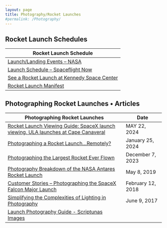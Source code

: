 ```yaml
---
layout: page
title: Photography/Rocket Launches
#permalink: /Photography/
---
```


## Rocket Launch Schedules

| Rocket Launch Schedule |
|---|
| [Launch/Landing Events – NASA](https://www.nasa.gov/events/) |
| [Launch Schedule – Spaceflight Now](https://spaceflightnow.com/launch-schedule/)
| [See a Rocket Launch at Kennedy Space Center](https://www.kennedyspacecenter.com/launches-and-events/events-calendar/see-a-rocket-launch) |
| [Rocket Launch Manifest](https://nextspaceflight.com/launches/) 

## Photographing Rocket Launches • Articles 

| Photographing Rocket Launches | Date |
|---|---|
| [Rocket Launch Viewing Guide: SpaceX launch viewing, ULA launches at Cape Canaveral](https://www.launchphotography.com/Launch_Viewing_Guide.html ) | MAY 22, 2024 |
| [Photographing a Rocket Launch…Remotely?](https://www.lensrentals.com/blog/2024/01/photographing-a-rocket-launch-remotely/ ) | January 25, 2024 
| [Photographing the Largest Rocket Ever Flown](https://www.lensrentals.com/blog/2023/12/photographing-the-largest-rocket-ever-flown/ ) | December 7, 2023 |
| [Photography Breakdown of the NASA Antares Rocket Launch](https://www.lensrentals.com/blog/2019/05/photography-breakdown-of-the-nasa-antares-rocket-launch/ ) | May 8, 2019 
| [Customer Stories – Photographing the SpaceX Falcon Major Launch](https://www.lensrentals.com/blog/2018/02/customer-stories-photographing-the-spacex-falcon-major-launch/ ) | February 12, 2018
| [Simplifying the Complexities of Lighting in Photography](https://www.lensrentals.com/blog/2017/06/simplifying-the-complexities-of-lighting-in-photography/ ) | June 9, 2017 
| [Launch Photography Guide - Scriptunas Images](https://www.scriptunasimages.com/Launch-Photo-Guide) |
